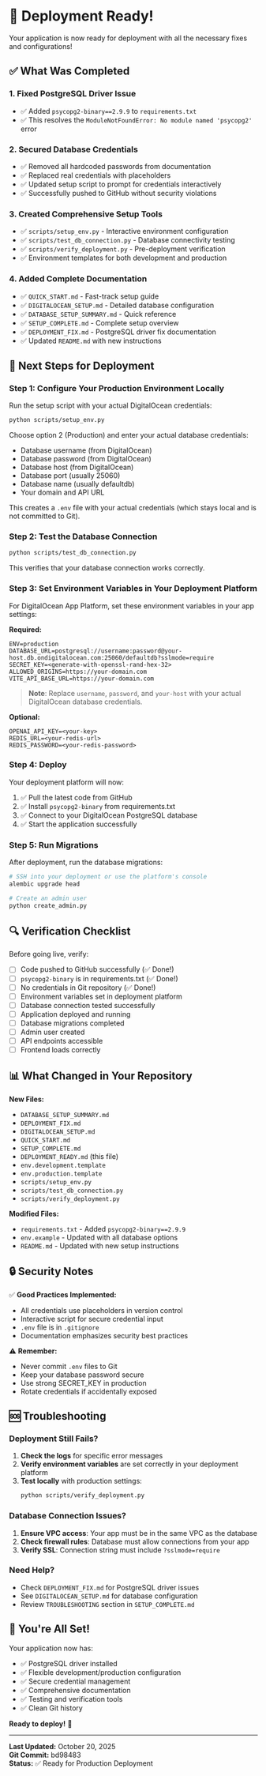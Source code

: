 # 🚀 Deployment Ready!

Your application is now ready for deployment with all the necessary fixes and configurations!

## ✅ What Was Completed

### 1. **Fixed PostgreSQL Driver Issue**
- ✅ Added `psycopg2-binary==2.9.9` to `requirements.txt`
- ✅ This resolves the `ModuleNotFoundError: No module named 'psycopg2'` error

### 2. **Secured Database Credentials**
- ✅ Removed all hardcoded passwords from documentation
- ✅ Replaced real credentials with placeholders
- ✅ Updated setup script to prompt for credentials interactively
- ✅ Successfully pushed to GitHub without security violations

### 3. **Created Comprehensive Setup Tools**
- ✅ `scripts/setup_env.py` - Interactive environment configuration
- ✅ `scripts/test_db_connection.py` - Database connectivity testing
- ✅ `scripts/verify_deployment.py` - Pre-deployment verification
- ✅ Environment templates for both development and production

### 4. **Added Complete Documentation**
- ✅ `QUICK_START.md` - Fast-track setup guide
- ✅ `DIGITALOCEAN_SETUP.md` - Detailed database configuration
- ✅ `DATABASE_SETUP_SUMMARY.md` - Quick reference
- ✅ `SETUP_COMPLETE.md` - Complete setup overview
- ✅ `DEPLOYMENT_FIX.md` - PostgreSQL driver fix documentation
- ✅ Updated `README.md` with new instructions

## 🎯 Next Steps for Deployment

### Step 1: Configure Your Production Environment Locally

Run the setup script with your actual DigitalOcean credentials:

```bash
python scripts/setup_env.py
```

Choose option 2 (Production) and enter your actual database credentials:
- Database username (from DigitalOcean)
- Database password (from DigitalOcean)
- Database host (from DigitalOcean)
- Database port (usually 25060)
- Database name (usually defaultdb)
- Your domain and API URL

This creates a `.env` file with your actual credentials (which stays local and is not committed to Git).

### Step 2: Test the Database Connection

```bash
python scripts/test_db_connection.py
```

This verifies that your database connection works correctly.

### Step 3: Set Environment Variables in Your Deployment Platform

For DigitalOcean App Platform, set these environment variables in your app settings:

**Required:**
```
ENV=production
DATABASE_URL=postgresql://username:password@your-host.db.ondigitalocean.com:25060/defaultdb?sslmode=require
SECRET_KEY=<generate-with-openssl-rand-hex-32>
ALLOWED_ORIGINS=https://your-domain.com
VITE_API_BASE_URL=https://your-domain.com
```

> **Note**: Replace `username`, `password`, and `your-host` with your actual DigitalOcean database credentials.

**Optional:**
```
OPENAI_API_KEY=<your-key>
REDIS_URL=<your-redis-url>
REDIS_PASSWORD=<your-redis-password>
```

### Step 4: Deploy

Your deployment platform will now:
1. ✅ Pull the latest code from GitHub
2. ✅ Install `psycopg2-binary` from requirements.txt
3. ✅ Connect to your DigitalOcean PostgreSQL database
4. ✅ Start the application successfully

### Step 5: Run Migrations

After deployment, run the database migrations:

```bash
# SSH into your deployment or use the platform's console
alembic upgrade head

# Create an admin user
python create_admin.py
```

## 🔍 Verification Checklist

Before going live, verify:

- [ ] Code pushed to GitHub successfully (✅ Done!)
- [ ] `psycopg2-binary` is in requirements.txt (✅ Done!)
- [ ] No credentials in Git repository (✅ Done!)
- [ ] Environment variables set in deployment platform
- [ ] Database connection tested successfully
- [ ] Application deployed and running
- [ ] Database migrations completed
- [ ] Admin user created
- [ ] API endpoints accessible
- [ ] Frontend loads correctly

## 📊 What Changed in Your Repository

**New Files:**
- `DATABASE_SETUP_SUMMARY.md`
- `DEPLOYMENT_FIX.md`
- `DIGITALOCEAN_SETUP.md`
- `QUICK_START.md`
- `SETUP_COMPLETE.md`
- `DEPLOYMENT_READY.md` (this file)
- `env.development.template`
- `env.production.template`
- `scripts/setup_env.py`
- `scripts/test_db_connection.py`
- `scripts/verify_deployment.py`

**Modified Files:**
- `requirements.txt` - Added `psycopg2-binary==2.9.9`
- `env.example` - Updated with all database options
- `README.md` - Updated with new setup instructions

## 🔒 Security Notes

✅ **Good Practices Implemented:**
- All credentials use placeholders in version control
- Interactive script for secure credential input
- `.env` file is in `.gitignore`
- Documentation emphasizes security best practices

⚠️ **Remember:**
- Never commit `.env` files to Git
- Keep your database password secure
- Use strong SECRET_KEY in production
- Rotate credentials if accidentally exposed

## 🆘 Troubleshooting

### Deployment Still Fails?

1. **Check the logs** for specific error messages
2. **Verify environment variables** are set correctly in your deployment platform
3. **Test locally** with production settings:
   ```bash
   python scripts/verify_deployment.py
   ```

### Database Connection Issues?

1. **Ensure VPC access**: Your app must be in the same VPC as the database
2. **Check firewall rules**: Database must allow connections from your app
3. **Verify SSL**: Connection string must include `?sslmode=require`

### Need Help?

- Check `DEPLOYMENT_FIX.md` for PostgreSQL driver issues
- See `DIGITALOCEAN_SETUP.md` for database configuration
- Review `TROUBLESHOOTING` section in `SETUP_COMPLETE.md`

## 🎉 You're All Set!

Your application now has:
- ✅ PostgreSQL driver installed
- ✅ Flexible development/production configuration
- ✅ Secure credential management
- ✅ Comprehensive documentation
- ✅ Testing and verification tools
- ✅ Clean Git history

**Ready to deploy!** 🚀

---

**Last Updated:** October 20, 2025  
**Git Commit:** bd98483  
**Status:** ✅ Ready for Production Deployment

